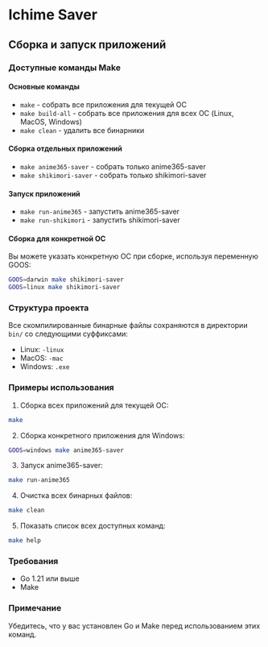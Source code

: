 # Ichime Saver

## Сборка и запуск приложений

### Доступные команды Make

#### Основные команды
- `make` - собрать все приложения для текущей ОС
- `make build-all` - собрать все приложения для всех ОС (Linux, MacOS, Windows)
- `make clean` - удалить все бинарники

#### Сборка отдельных приложений
- `make anime365-saver` - собрать только anime365-saver
- `make shikimori-saver` - собрать только shikimori-saver

#### Запуск приложений
- `make run-anime365` - запустить anime365-saver
- `make run-shikimori` - запустить shikimori-saver

#### Сборка для конкретной ОС
Вы можете указать конкретную ОС при сборке, используя переменную GOOS:
```bash
GOOS=darwin make shikimori-saver
GOOS=linux make shikimori-saver
```

### Структура проекта

Все скомпилированные бинарные файлы сохраняются в директории `bin/` со следующими суффиксами:
- Linux: `-linux`
- MacOS: `-mac`
- Windows: `.exe`

### Примеры использования

1. Сборка всех приложений для текущей ОС:
```bash
make
```

2. Сборка конкретного приложения для Windows:
```bash
GOOS=windows make anime365-saver
```

3. Запуск anime365-saver:
```bash
make run-anime365
```

4. Очистка всех бинарных файлов:
```bash
make clean
```

5. Показать список всех доступных команд:
```bash
make help
```

### Требования
- Go 1.21 или выше
- Make

### Примечание
Убедитесь, что у вас установлен Go и Make перед использованием этих команд.
